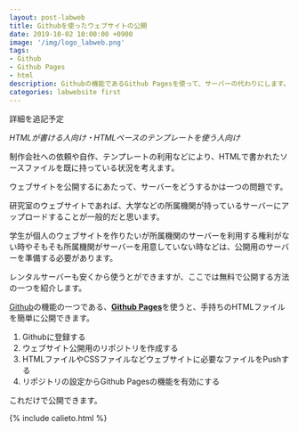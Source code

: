 ```yaml
---
layout: post-labweb
title: Githubを使ったウェブサイトの公開
date: 2019-10-02 10:00:00 +0900
image: '/img/logo_labweb.png'
tags:
- Github
- Github Pages
- html
description: Githubの機能であるGithub Pagesを使って、サーバーの代わりにします。
categories: labwebsite first
---
```


詳細を追記予定

*HTMLが書ける人向け・HTMLベースのテンプレートを使う人向け*

制作会社への依頼や自作、テンプレートの利用などにより、HTMLで書かれたソースファイルを既に持っている状況を考えます。

ウェブサイトを公開するにあたって、サーバーをどうするかは一つの問題です。

研究室のウェブサイトであれば、大学などの所属機関が持っているサーバーにアップロードすることが一般的だと思います。

学生が個人のウェブサイトを作りたいが所属機関のサーバーを利用する権利がない時やそもそも所属機関がサーバーを用意していない時などは、公開用のサーバーを準備する必要があります。

レンタルサーバーも安くから使うとができますが、ここでは無料で公開する方法の一つを紹介します。

[Github](https://github.co.jp/)の機能の一つである、[**Github Pages**](https://pages.github.com/)を使うと、手持ちのHTMLファイルを簡単に公開できます。

1. Githubに登録する
2. ウェブサイト公開用のリポジトリを作成する
3. HTMLファイルやCSSファイルなどウェブサイトに必要なファイルをPushする
4. リポジトリの設定からGithub Pagesの機能を有効にする

これだけで公開できます。

{% include calieto.html %}
